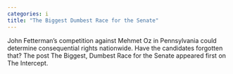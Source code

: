 ```yaml
---
categories: i
title: "The Biggest Dumbest Race for the Senate"
---
```

John Fetterman’s competition against Mehmet Oz in Pennsylvania could determine consequential rights nationwide. Have the candidates forgotten that?
The post The Biggest, Dumbest Race for the Senate appeared first on The Intercept.
